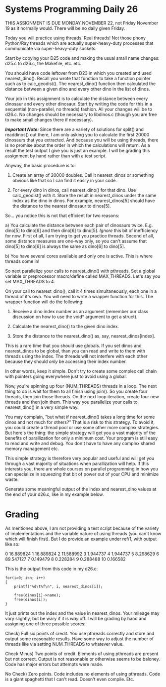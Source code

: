 # Systems Programming Daily 26

THIS ASSIGNMENT IS DUE MONDAY NOVEMBER 22, not Friday November 19 as it normally would.  There will be no daily given Friday.

Today you will practice using threads.  Real threads!  Not those phony Python/Ray threads which are actually super-heavy-duty processes that communicate via super-heavy-duty sockets.

Start by copying your D25 code and making the usual small name changes: d25.c to d26.c, the Makefile, etc. etc.

You should have code leftover from D23 in which you created and used nearest_dino().  Recall you wrote that function to take a function pointer such as to calc_geodist().  The nearest_dino() function then calculated the distance between a given dino and every other dino in the list of dinos.

Your job in this assignment is to calculate the distance between every dinosaur and every other dinosaur.  Start by writing the code for this in a sequential (non-parallel, no threads) fashion.  All your changes will be to d26.c.  No changes should be necessary to libdinos.c (though you are free to make small changes there if necessary).

***Important Note:*** Since there are a variety of solutions for split() and readdinos() out there, I am only asking you to calculate the first 20000 dinosaurs that you extracted.  And because you will be using threads, there is no promise about the order in which the calculations will return.  As a result the test output I give you is just an example.  I will be grading this assignment by hand rather than with a test script.

Anyway, the basic procedure is to:

1) Create an array of 20000 doubles.  Call it nearest_dinos or something obvious like that so I can find it easily in your code.

2) For every dino in dinos, call nearest_dino() for that dino.  Use calc_geodist() with it.  Store the result in nearest_dinos under the same index as the dino in dinos.  For example, nearest_dinos[5] should have the distance to the nearest dinosaur to dinos[5].

So... you notice this is not that efficient for two reasons:

a) You calculate the distance between each pair of dinosaurs twice.  E.g. dino[5] to dino[6] and then dino[6] to dino[5].  *Ignore* this bit of inefficiency for now.  First of all, I am trying to get you practice threads.  Second of all, some distance measures are one-way only, so you can't assume that dino[5] to dino[6] is always the same as dino[6] to dino[5].

b) You have several cores available and only one is active.  This is where threads come in!

So next parallelize your calls to nearest_dino() with pthreads.  Set a global variable or preprocessor macro/define called MAX_THREADS.  Let's say you set MAX_THREADS to 4.

On your call to nearest_dino(), call it 4 times simultaneously, each one in a thread of it's own.  You will need to write a wrapper function for this.  The wrapper function will do the following:

1) Receive a dino index number as an argument (remember our class discussion on how to use the void* argument to get a struct).

2) Calculate the nearest_dino() to the given dino index.

3) Store the distance to the nearest_dino() as, say, nearest_dinos[index].

This is a rare time that you should use globals.  If you set dinos and nearest_dinos to be global, than you can read and write to them with threads using the index.  The threads will not interfere with each other because they should *only* be accessing their index number.

In other words, keep it simple.  Don't try to create some complex call chain with pointers going everywhere just to avoid using a global.

Now, you're spinning up four (NUM_THREADS) threads in a loop.  The next thing to do is wait for them to all finish using join().  So you create four threads, then join those threads.  On the next loop iteration, create four new threads and then join them.  This way you parallelize your calls to nearest_dino() in a very simple way.

You may complain, "but what if nearest_dino() takes a long time for some dinos and not much for others?"  That is a risk to this strategy.  To avoid it, you could create a thread pool or use some other more complex strategies.  But here's the thing: the simple strategy will get you a vast majority of the benefits of parallization for only a minimum cost.  Your program is still easy to read and write and debug.  You don't have to have any complex shared memory management etc.

This simple strategy is therefore very popular and useful and will get you through a vast majority of situations when parallization will help.  If this interests you, there are whole courses on parallel programming in how you can specialize in squeezing that bit of power out of your CPU and minimize waste.

Generate some meaningful output of the index and nearest_dino values at the end of your d26.c, like in my example below.

# Grading

As mentioned above, I am not providing a test script because of the variety of implementations and the variable nature of using threads (you can't know which will finish first).  But I do provide an example under ref/1, with output like so:

0       16.889824
1       16.889824
2       11.588992
3       1.944737
4       1.944737
5       8.298629
6       89.547127
7       0.149479
8       0.228284
9       0.288488
10      0.166582

This is the output from this code in my d26.c:

    for(i=0; i<n; i++)
    {
        printf("%d\t%f\n", i, nearest_dinos[i]);
        
        free(dinos[i]->name);
        free(dinos[i]);
    }
    
It just prints out the index and the value in nearest_dinos.  Your mileage may vary slightly, but be wary if it is *way* off.  I will be grading by hand and assigning one of three possible scores:

Check) Full six points of credit.  You use pthreads correctly and store and output some reasonable results.  Have some way to adjust the number of threads like via setting NUM_THREADS to whatever value.

Check Minus) Two points of credit.  Elements of using pthreads are present but not correct.  Output is not reasonable or otherwise seems to be baloney.  Code has major errors but attempts were made.

No Check) Zero points.  Code includes no elements of using pthreads.  Code is a giant spaghetti that I can't read.  Doesn't even compile.  Etc.
